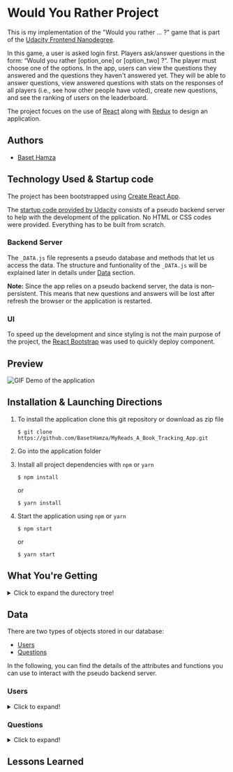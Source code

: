 # Would You Rather Project

This is my implementation of the "Would you rather ... ?" game that is part of the [Udacity Frontend Nanodegree](https://www.udacity.com/course/front-end-web-developer-nanodegree--nd0011).

In this game, a user is asked login first. Players ask/answer questions in the form: “Would you rather [option_one] or [option_two] ?”. The player must choose one of the options. In the app, users can view the questions they answered and the questions they haven't answered yet. They will be able to answer questions, view answered questions with stats on the responses of all players (i.e., see how other people have voted), create new questions, and see the ranking of users on the leaderboard.

The project focues on the use of [React](https://reactjs.org/) along with [Redux](https://redux.js.org/) to design an application.

## Authors

- [Baset Hamza](https://github.com/BasetHamza)

## Technology Used & Startup code

The project has been bootstrapped using [Create React App](https://github.com/facebook/create-react-app).

The [startup code provided by Udacity](https://github.com/udacity/reactnd-project-would-you-rather-starter) consists of a pseudo backend server to help with the development of the pplication. No HTML or CSS codes were provided. Everything has to be built from scratch.

### Backend Server

The `_DATA.js` file represents a pseudo database and methods that let us access the data. The structure and funtionality of the `_DATA.js` will be explained later in details under [Data](#Data) section.

**Note:** Since the app relies on a pseudo backend server, the data is non-persistent. This means that new questions and answers will be lost after refresh the browser or the application is restarted.

### UI

To speed up the development and since styling is not the main purpose of the project, the [React Bootstrap](https://react-bootstrap.github.io/) was used to quickly deploy component.

## Preview

![GIF Demo of the application](/src/assets/screenshots/demo.gif)

## Installation & Launching Directions

1. To install the application clone this git repository or download as zip file
   ```
   $ git clone https://github.com/BasetHamza/MyReads_A_Book_Tracking_App.git
   ```
2. Go into the application folder

3. Install all project dependencies with `npm` or `yarn`

   `$ npm install`

   or

   `$ yarn install`

4. Start the application using `npm` or `yarn`

   `$ npm start`

   or

   `$ yarn start`

## What You're Getting

<details>
  <summary>Click to expand the durectory tree!</summary>
  
   ```bash
   ├── README.md - This file.
   ├── package.json # npm package manager file. It's unlikely that you'll need to modify this.
   └── src
      ├── App.css # Styles for your app. Feel free to customize this as you desire.
      ├── App.js # This is the root of your app. Contains static HTML right now.
      ├── App.test.js # Used for testing. Provided with Create React App. Testing is encouraged, but not required.
      ├── utils
      │   ├── api.js # A JavaScript API for the provided Udacity backend.
      │   ├── _DATA.js # file represents a fake database and methods that let you access the data.
      ├── actions
      │   ├── authedUser.js
      │   ├── questions.js
      │   ├── shared.js
      │   ├── users.js
      ├── components # A folder that contains all the React components used in this project
      │   ├── App.js
      │   ├── LeaderBoard.js
      │   ├── LeaderBoardUserCard.js
      │   ├── Login.js
      │   ├── NavigationBar.js
      │   ├── NewQuestion.js
      │   ├── Question.js
      │   ├── QuestionAnswered.js
      │   ├── QuestionUnanswered.js
      │   ├── QuestionCard.js
      │   ├── QuestionList.js
      ├── middleware # A folder that contains all the middlewares developed for this project
      │   ├── index.js
      │   ├── logger.js
      ├── pages (i.e., views) # A folder that contains all the pages (views)
      │   ├── HomePage.js
      │   ├── LeaderBoardPage.js
      │   ├── LoginPage.js
      │   ├── NewQUestionPage.js
      │   ├── NotFound.js
      │   ├── QuestionPage.js
      ├── reducers  # A folder that contains all the middlewares developed for this project
      │   ├── authedUser.js
      │   ├── index.js
      │   ├── question.js
      │   ├── users.js
      ├── utils  # A folder that contains all helping files
      │   ├── _DATA_.js
      │   ├── api.js
      │   ├── ProtectedRoute.js
      └── index.js # You should not need to modify this file. It is used for DOM rendering only.
   ```
</details>

## Data

There are two types of objects stored in our database:

- [Users](#Users)
- [Questions](#Questions)

In the following, you can find the details of the attributes and functions you can use to interact with the pseudo backend server.

### Users

<details>
  <summary>Click to expand!</summary>

Users include:

| Attribute | Type   | Description                                                                                                                                                                                                    |
| --------- | ------ | -------------------------------------------------------------------------------------------------------------------------------------------------------------------------------------------------------------- |
| id        | String | The user’s unique identifier                                                                                                                                                                                   |
| name      | String | The user’s first name and last name                                                                                                                                                                            |
| avatarURL | String | The path to the image file                                                                                                                                                                                     |
| questions | Array  | A list of ids of the polling questions this user created                                                                                                                                                       |
| answers   | Object | The object's keys are the ids of each question this user answered. The value of each key is the answer the user selected. It can be either `'optionOne'` or `'optionTwo'` since each question has two options. |

</details>

### Questions

<details>
  <summary>Click to expand!</summary>

Questions include:

| Attribute | Type   | Description                            |
| --------- | ------ | -------------------------------------- |
| id        | String | The question’s unique identifier       |
| author    | String | The author’s unique identifier         |
| timestamp | String | The time when the question was created |
| optionOne | Object | The first voting option                |
| optionTwo | Object | The second voting option               |

### Voting Options

Voting options are attached to questions. They include:

| Attribute | Type   | Description                                                        |
| --------- | ------ | ------------------------------------------------------------------ |
| votes     | Array  | A list that contains the id of each user who voted for that option |
| text      | String | The text of the option                                             |

Your code will talk to the database via 4 methods:

- `_getUsers()`
- `_getQuestions()`
- `_saveQuestion(question)`
- `_saveQuestionAnswer(object)`

1. `_getUsers()` Method

_Description_: Get all of the existing users from the database.
_Return Value_: Object where the key is the user’s id and the value is the user object.

2. `_getQuestions()` Method

_Description_: Get all of the existing questions from the database.
_Return Value_: Object where the key is the question’s id and the value is the question object.

3. `_saveQuestion(question)` Method

_Description_: Save the polling question in the database.
_Parameters_: Object that includes the following properties: `author`, `optionOneText`, and `optionTwoText`. More details about these properties:

| Attribute     | Type   | Description                                |
| ------------- | ------ | ------------------------------------------ |
| author        | String | The id of the user who posted the question |
| optionOneText | String | The text of the first option               |
| optionTwoText | String | The text of the second option              |

_Return Value_: An object that has the following properties: `id`, `author`, `optionOne`, `optionTwo`, `timestamp`. More details about these properties:

| Attribute | Type   | Description                                                                                                                  |
| --------- | ------ | ---------------------------------------------------------------------------------------------------------------------------- |
| id        | String | The id of the question that was posted                                                                                       |
| author    | String | The id of the user who posted the question                                                                                   |
| optionOne | Object | The object has a text property and a votes property, which stores an array of the ids of the users who voted for that option |
| optionTwo | Object | The object has a text property and a votes property, which stores an array of the ids of the users who voted for that option |
| timestamp | String | The time when the question was created                                                                                       |

4. `_saveQuestionAnswer(object)` Method

_Description_: Save the answer to a particular polling question in the database.
_Parameters_: Object that contains the following properties: `authedUser`, `qid`, and `answer`. More details about these properties:

| Attribute  | Type   | Description                                                                             |
| ---------- | ------ | --------------------------------------------------------------------------------------- |
| authedUser | String | The id of the user who answered the question                                            |
| qid        | String | The id of the question that was answered                                                |
| answer     | String | The option the user selected. The value should be either `"optionOne"` or `"optionTwo"` |

</details>

## Lessons Learned
